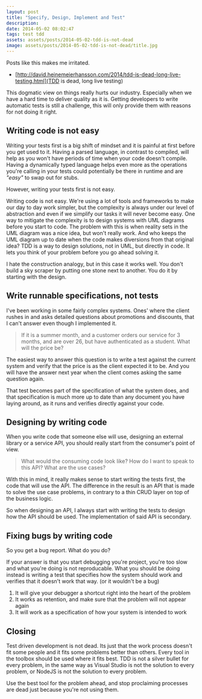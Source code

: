 ```yaml
---
layout: post
title: "Specify, Design, Implement and Test"
description: 
date: 2014-05-02 08:02:47
tags: test tdd
assets: assets/posts/2014-05-02-tdd-is-not-dead
image: assets/posts/2014-05-02-tdd-is-not-dead/title.jpg
---
```


Posts like this makes me irritated.

* [http://david.heinemeierhansson.com/2014/tdd-is-dead-long-live-testing.html](TDD is dead, long live testing)

This dogmatic view on things really hurts our industry. Especially when we have a hard time to deliver quality as it is. Getting developers to write automatic tests is still a challenge, this will only provide them with reasons for not doing it right.

## Writing code is not easy

Writing your tests first is a big shift of mindset and it is painful at first before you get used to it. Having a parsed language, in contrast to compiled, will help as you won't have periods of time when your code doesn't compile. Having a dynamically typed language helps even more as the operations you're calling in your tests could potentially be there in runtime and are _"easy"_ to swap out for stubs.

However, writing your tests first is not easy.

Writing code is not easy. We're using a lot of tools and frameworks to make our day to day work simpler, but the complexity is always under our level of abstraction and even if we simplify our tasks it will never become easy. One way to mitigate the complexity is to design systems with UML diagrams before you start to code. The problem with this is when reality sets in the UML diagram was a nice idea, but won't really work. And who keeps the UML diagram up to date when the code makes
diversions from that original idea? TDD is a way to design solutions, not in UML, but directly in code. It lets you think of your problem before you go ahead solving it.

I hate the construction analogy, but in this case it works well. You don't build a sky scraper by putting one stone next to another. You do it by starting with the design.

## Write runnable specifications, not tests

I've been working in some fairly complex systems. Ones' where the client rushes in and asks detailed questions about promotions and discounts, that I can't answer even though I implemented it.

> If it is a summer month, and a customer orders our service for 3 months, and are over 26, but have authenticated as a student. What will the price be?

The easiest way to answer this question is to write a test against the current system and verify that the price is as the client expected it to be. And you will have the answer next year when the client comes asking the same question again.

That test becomes part of the specification of what the system does, and that specification is much more up to date than any document you have laying around, as it runs and verifies directly against your code.

## Designing by writing code

When you write code that someone else will use, designing an external library or a service API, you should really start from the consumer's point of view.

> What would the consuming code look like? How do I want to speak to this API? What are the use cases?

With this in mind, it really makes sense to start writing the tests first, the code that will use the API. The difference in the result is an API that is made to solve the use case problems, in contrary to a thin CRUD layer on top of the business logic.

So when designing an API, I always start with writing the tests to design how the API should be used. The implementation of said API is secondary.

## Fixing bugs by writing code

So you get a bug report. What do you do?

If your answer is that you start debugging you're project, you're too slow and what you're doing is not reproducable. What you should be doing instead is writing a test that specifies how the system should work and verifies that it doesn't work that way. (or it wouldn't be a bug)

1. It will give your debugger a shortcut right into the heart of the problem
2. It works as retention, and make sure that the problem will not appear again
3. It will work as a specification of how your system is intended to work

## Closing

Test driven development is not dead. Its just that the work process doesn't fit some people and it fits some problems better than others. Every tool in the toolbox should be used where it fits best. TDD is not a silver bullet for every problem, in the same way as Visual Studio is not the solution to every problem, or NodeJS is not the solution to every problem.

Use the best tool for the problem ahead, and stop proclaiming processes are dead just because you're not using them.
